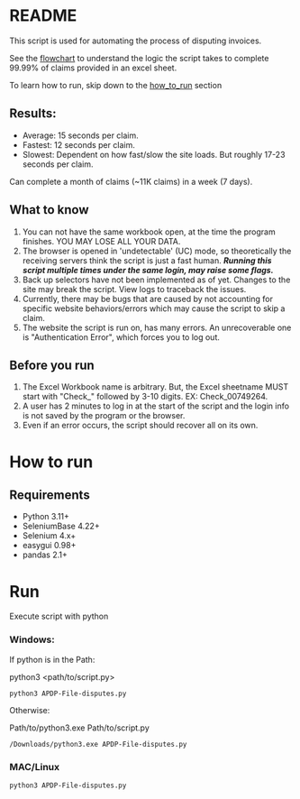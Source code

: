 # README

This script is used for automating the process of disputing invoices. 

See the [flowchart](flowchart.pptx) to understand the logic the script takes to complete 99.99% of claims provided in an excel sheet.

To learn how to run, skip down to the [how_to_run](#how-to-run) section

## Results:
* Average: 15 seconds per claim.
* Fastest: 12 seconds per claim.
* Slowest: Dependent on how fast/slow the site loads. But roughly 17-23 seconds per claim.

Can complete a month of claims (~11K claims) in a week (7 days).

## What to know
1. You can not have the same workbook open, at the time the program finishes. YOU MAY LOSE ALL YOUR DATA.
2. The browser is opened in 'undetectable' (UC) mode, so theoretically the receiving servers think the script is just a fast human. __*Running this script multiple times under the same login, may raise some flags.*__
3. Back up selectors have not been implemented as of yet. Changes to the site may break the script. View logs to traceback the issues.
4. Currently, there may be bugs that are caused by not accounting for specific website behaviors/errors which may cause the script to skip a claim.
5. The website the script is run on, has many errors. An unrecoverable one is "Authentication Error", which forces you to log out.

## Before you run
1. The Excel Workbook name is arbitrary. But, the Excel sheetname MUST start with "Check_" followed by 3-10 digits. EX: Check_00749264.
2. A user has 2 minutes to log in at the start of the script and the login info is not saved by the program or the browser.
3. Even if an error occurs, the script should recover all on its own.

# How to run
## Requirements
* Python 3.11+
* SeleniumBase 4.22+
* Selenium 4.x+
* easygui 0.98+
* pandas 2.1+

# Run
Execute script with python

### Windows:

If python is in the Path:

python3 <path/to/script.py>

`python3 APDP-File-disputes.py`

Otherwise:

Path/to/python3.exe Path/to/script.py

`/Downloads/python3.exe APDP-File-disputes.py`

### MAC/Linux

`python3 APDP-File-disputes.py`
